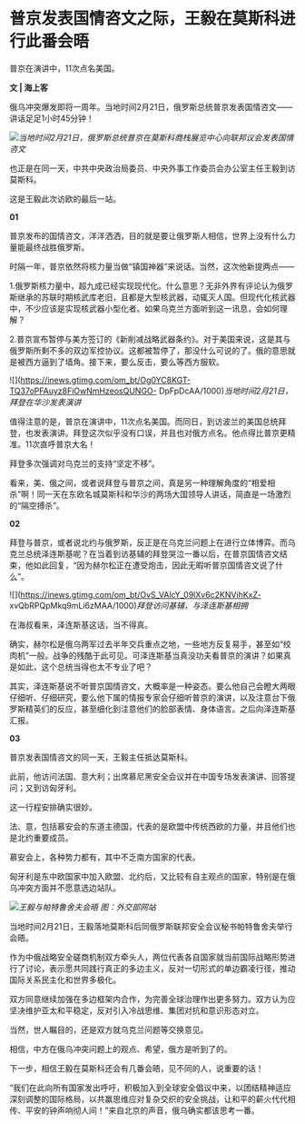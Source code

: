 # 普京发表国情咨文之际，王毅在莫斯科进行此番会晤

普京在演讲中，11次点名美国。

**文 | 海上客**

俄乌冲突爆发即将一周年。当地时间2月21日，俄罗斯总统普京发表国情咨文——讲话足足1小时45分钟！

![](https://inews.gtimg.com/om_bt/Oi7KAHnFAoFeR5C4sCjE3OWdRGPgdk3HTj9BdbXti_cwYAA/1000)_当地时间2月21日，俄罗斯总统普京在莫斯科商栈展览中心向联邦议会发表国情咨文_

也正是在同一天，中共中央政治局委员、中央外事工作委员会办公室主任王毅到访莫斯科。

这是王毅此次访欧的最后一站。

**01**

普京发布的国情咨文，洋洋洒洒，目的就是要让俄罗斯人相信，世界上没有什么力量能最终战胜俄罗斯。

时隔一年，普京依然将核力量当做“镇国神器”来说话。当然，这次他新提两点——

1.俄罗斯核力量中，超九成已经实现现代化。什么意思？无非外界有评论认为俄罗斯继承的苏联时期核武库老旧，且都是大型核武器，动辄灭人国。但现代化核武器中，不少应该是实现核武器小型化者。如果乌克兰方面听到这一讯息，会如何理解？

2.普京宣布暂停与美方签订的《新削减战略武器条约》。对于美国来说，这是其与俄罗斯所剩不多的双边军控协议。这都被暂停了，那没什么可说的了。俄的意思就是被西方逼到了墙角。接下来，要么反击，要么等西方服软。

![](https://inews.gtimg.com/om_bt/Og0YC8KGT-TQ37oPFAuyz8FiOwNmHzeosQUNGO-
DpFpDcAA/1000)_当地时间2月21日，拜登在华沙发表演讲_

值得注意的是，普京在演讲中，11次点名美国。而同日，到访波兰的美国总统拜登，也发表演讲。拜登这次似乎没有口误，并且也对俄方点名。他点得比普京更精准。11次直呼普京大名！

拜登多次强调对乌克兰的支持“坚定不移”。

看来，美、俄之间，或者说拜登与普京之间，真是另一种理解角度的“相爱相杀”啊！同一天在东欧名城莫斯科和华沙的两场大国领导人讲话，简直是一场激烈的“隔空搏杀”。

**02**

拜登与普京，或者说北约与俄罗斯，反正是在乌克兰问题上在进行立体博弈。而乌克兰总统泽连斯基呢？在当着到访基辅的拜登哭泣一番以后，在普京国情咨文结束，他如此回复，“因为赫尔松正在遭受炮击，因此无暇听普京国情咨文说了什么”。

![](https://inews.gtimg.com/om_bt/OvS_VAlcY_09lXv6c2KNVihKxZ-
xvQbRPQpMkq9mLi6zMAA/1000)_拜登访问基辅，与泽连斯基相拥_

在海叔看来，泽连斯基这话，当不得真。

确实，赫尔松是俄乌两军过去半年交兵重点之地，一些地方反复易手，甚至如“绞肉机”一般。战争的残酷于此可见。可泽连斯基当真没功夫看普京的演讲？如果真是如此，这个总统当得也太不专业了吧？

其实，泽连斯基说不听普京国情咨文，大概率是一种姿态。要么他自己会瞪大两眼仔细听、仔细研究，要么他下属的情报专家会仔细听普京的演讲，以及注意台下俄罗斯精英们的反应，甚至细化到注意他们的脸部表情、身体语言。之后向泽连斯基汇报。

**03**

普京发表国情咨文的同一天，王毅主任抵达莫斯科。

此前，他访问法国、意大利；出席慕尼黑安全会议并在中国专场发表演讲、回答提问；又到访匈牙利。

这一行程安排确实很妙。

法、意，包括慕安会的东道主德国，代表的是欧盟中传统西欧的力量，并且他们也是北约重要成员。

慕安会上，各种势力都有，其中不乏南方国家的代表。

匈牙利是东中欧国家中加入欧盟、北约后，又比较有自主观点的国家，特别是在俄乌冲突方面并不愿意选边站队。

![](https://inews.gtimg.com/om_bt/O5vtpv8WKOYUbYjeK8ESQwQiUskGW5IvvrxrHpFohl15AAA/1000)_王毅与帕特鲁舍夫会晤
图：外交部网站_

当地时间2月21日，王毅落地莫斯科后同俄罗斯联邦安全会议秘书帕特鲁舍夫举行会晤。

作为中俄战略安全磋商机制双方牵头人，两位代表各自国家就当前国际战略形势进行了讨论，表示愿共同践行真正的多边主义，反对一切形式的单边霸凌行径，推动国际关系民主化和世界多极化。

双方同意继续加强在多边框架内合作，为完善全球治理作出更多努力。双方认为应坚决维护亚太和平稳定，反对引入冷战思维、集团对抗和意识形态对立。

当然，世人瞩目的，还是双方就乌克兰问题等交换意见。

相信，中方在俄乌冲突问题上的观点、希望，俄方是听到了的。

下一步，相信王毅在莫斯科还会有几番会晤，见不同的人，说重要的话！

“我们在此向所有国家发出呼吁，积极加入到全球安全倡议中来，以团结精神适应深刻调整的国际格局，以共赢思维应对复杂交织的安全挑战，让和平的薪火代代相传、平安的钟声响彻人间！”来自北京的声音，俄乌确实都该思考一番。

